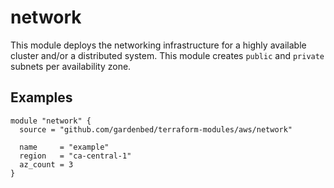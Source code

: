 # network

This module deploys the networking infrastructure for a highly available cluster and/or a distributed system.
This module creates `public` and `private` subnets per availability zone.

## Examples

```hcl
module "network" {
  source = "github.com/gardenbed/terraform-modules/aws/network"

  name     = "example"
  region   = "ca-central-1"
  az_count = 3
}
```
